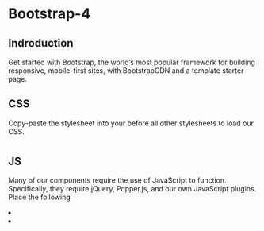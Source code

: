 # Bootstrap-4

## Indroduction
Get started with Bootstrap, the world’s most popular framework for building responsive, mobile-first sites, with BootstrapCDN and a template starter page.

## CSS

Copy-paste the stylesheet <link> into your <head> before all other stylesheets to load our CSS.
 
 # <link rel="stylesheet" href="https://maxcdn.bootstrapcdn.com/bootstrap/4.0.0/css/bootstrap.min.css" integrity="sha384-Gn5384xqQ1aoWXA+058RXPxPg6fy4IWvTNh0E263XmFcJlSAwiGgFAW/dAiS6JXm" crossorigin="anonymous">
 
 
 ## JS
 
 Many of our components require the use of JavaScript to function. Specifically, they require jQuery, Popper.js, and our own JavaScript plugins. Place the following <script>s near the end of your pages, right before the closing </body> tag, to enable them. jQuery must come first, then Popper.js, and then our JavaScript plugins.

We use jQuery’s slim build, but the full version is also supported.

* <script src="https://code.jquery.com/jquery-3.2.1.slim.min.js" integrity="sha384-KJ3o2DKtIkvYIK3UENzmM7KCkRr/rE9/Qpg6aAZGJwFDMVNA/GpGFF93hXpG5KkN" crossorigin="anonymous"></script>

* <script src="https://cdnjs.cloudflare.com/ajax/libs/popper.js/1.12.9/umd/popper.min.js" integrity="sha384-ApNbgh9B+Y1QKtv3Rn7W3mgPxhU9K/ScQsAP7hUibX39j7fakFPskvXusvfa0b4Q" crossorigin="anonymous"></script>

* <script src="https://maxcdn.bootstrapcdn.com/bootstrap/4.0.0/js/bootstrap.min.js" integrity="sha384-JZR6Spejh4U02d8jOt6vLEHfe/JQGiRRSQQxSfFWpi1MquVdAyjUar5+76PVCmYl" crossorigin="anonymous"></script>
